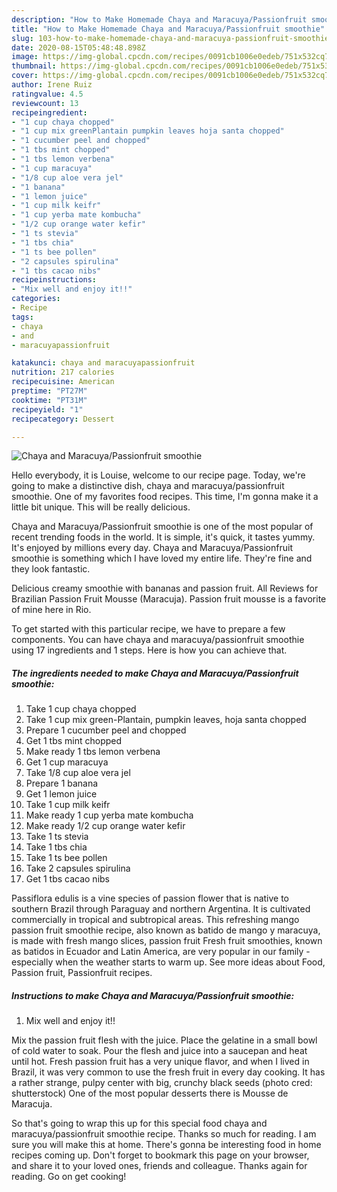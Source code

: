 ```yaml
---
description: "How to Make Homemade Chaya and Maracuya/Passionfruit smoothie"
title: "How to Make Homemade Chaya and Maracuya/Passionfruit smoothie"
slug: 103-how-to-make-homemade-chaya-and-maracuya-passionfruit-smoothie
date: 2020-08-15T05:48:48.898Z
image: https://img-global.cpcdn.com/recipes/0091cb1006e0edeb/751x532cq70/chaya-and-maracuyapassionfruit-smoothie-recipe-main-photo.jpg
thumbnail: https://img-global.cpcdn.com/recipes/0091cb1006e0edeb/751x532cq70/chaya-and-maracuyapassionfruit-smoothie-recipe-main-photo.jpg
cover: https://img-global.cpcdn.com/recipes/0091cb1006e0edeb/751x532cq70/chaya-and-maracuyapassionfruit-smoothie-recipe-main-photo.jpg
author: Irene Ruiz
ratingvalue: 4.5
reviewcount: 13
recipeingredient:
- "1 cup chaya chopped"
- "1 cup mix greenPlantain pumpkin leaves hoja santa chopped"
- "1 cucumber peel and chopped"
- "1 tbs mint chopped"
- "1 tbs lemon verbena"
- "1 cup maracuya"
- "1/8 cup aloe vera jel"
- "1 banana"
- "1 lemon juice"
- "1 cup milk keifr"
- "1 cup yerba mate kombucha"
- "1/2 cup orange water kefir"
- "1 ts stevia"
- "1 tbs chia"
- "1 ts bee pollen"
- "2 capsules spirulina"
- "1 tbs cacao nibs"
recipeinstructions:
- "Mix well and enjoy it!!"
categories:
- Recipe
tags:
- chaya
- and
- maracuyapassionfruit

katakunci: chaya and maracuyapassionfruit 
nutrition: 217 calories
recipecuisine: American
preptime: "PT27M"
cooktime: "PT31M"
recipeyield: "1"
recipecategory: Dessert

---
```



![Chaya and Maracuya/Passionfruit smoothie](https://img-global.cpcdn.com/recipes/0091cb1006e0edeb/751x532cq70/chaya-and-maracuyapassionfruit-smoothie-recipe-main-photo.jpg)

Hello everybody, it is Louise, welcome to our recipe page. Today, we're going to make a distinctive dish, chaya and maracuya/passionfruit smoothie. One of my favorites food recipes. This time, I'm gonna make it a little bit unique. This will be really delicious.

Chaya and Maracuya/Passionfruit smoothie is one of the most popular of recent trending foods in the world. It is simple, it's quick, it tastes yummy. It's enjoyed by millions every day. Chaya and Maracuya/Passionfruit smoothie is something which I have loved my entire life. They're fine and they look fantastic.

Delicious creamy smoothie with bananas and passion fruit. All Reviews for Brazilian Passion Fruit Mousse (Maracuja). Passion fruit mousse is a favorite of mine here in Rio.


To get started with this particular recipe, we have to prepare a few components. You can have chaya and maracuya/passionfruit smoothie using 17 ingredients and 1 steps. Here is how you can achieve that.

##### The ingredients needed to make Chaya and Maracuya/Passionfruit smoothie:

1. Take 1 cup chaya chopped
1. Take 1 cup mix green-Plantain, pumpkin leaves, hoja santa chopped
1. Prepare 1 cucumber peel and chopped
1. Get 1 tbs mint chopped
1. Make ready 1 tbs lemon verbena
1. Get 1 cup maracuya
1. Take 1/8 cup aloe vera jel
1. Prepare 1 banana
1. Get 1 lemon juice
1. Take 1 cup milk keifr
1. Make ready 1 cup yerba mate kombucha
1. Make ready 1/2 cup orange water kefir
1. Take 1 ts stevia
1. Take 1 tbs chia
1. Take 1 ts bee pollen
1. Take 2 capsules spirulina
1. Get 1 tbs cacao nibs


Passiflora edulis is a vine species of passion flower that is native to southern Brazil through Paraguay and northern Argentina. It is cultivated commercially in tropical and subtropical areas. This refreshing mango passion fruit smoothie recipe, also known as batido de mango y maracuya, is made with fresh mango slices, passion fruit Fresh fruit smoothies, known as batidos in Ecuador and Latin America, are very popular in our family - especially when the weather starts to warm up. See more ideas about Food, Passion fruit, Passionfruit recipes. 

##### Instructions to make Chaya and Maracuya/Passionfruit smoothie:

1. Mix well and enjoy it!!


Mix the passion fruit flesh with the juice. Place the gelatine in a small bowl of cold water to soak. Pour the flesh and juice into a saucepan and heat until hot. Fresh passion fruit has a very unique flavor, and when I lived in Brazil, it was very common to use the fresh fruit in every day cooking. It has a rather strange, pulpy center with big, crunchy black seeds (photo cred: shutterstock) One of the most popular desserts there is Mousse de Maracuja. 

So that's going to wrap this up for this special food chaya and maracuya/passionfruit smoothie recipe. Thanks so much for reading. I am sure you will make this at home. There's gonna be interesting food in home recipes coming up. Don't forget to bookmark this page on your browser, and share it to your loved ones, friends and colleague. Thanks again for reading. Go on get cooking!
